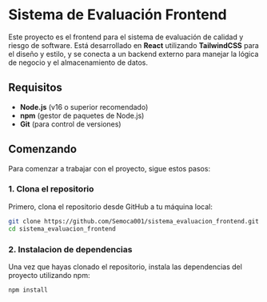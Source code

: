 # Sistema de Evaluación Frontend

Este proyecto es el frontend para el sistema de evaluación de calidad y riesgo de software. Está desarrollado en **React** utilizando **TailwindCSS** para el diseño y estilo, y se conecta a un backend externo para manejar la lógica de negocio y el almacenamiento de datos.

## Requisitos

- **Node.js** (v16 o superior recomendado)
- **npm** (gestor de paquetes de Node.js)
- **Git** (para control de versiones)

## Comenzando

Para comenzar a trabajar con el proyecto, sigue estos pasos:

### 1. Clona el repositorio

Primero, clona el repositorio desde GitHub a tu máquina local:
```bash
git clone https://github.com/Semoca001/sistema_evaluacion_frontend.git
cd sistema_evaluacion_frontend
```
### 2. Instalacion de dependencias
Una vez que hayas clonado el repositorio, instala las dependencias del proyecto utilizando npm:
```bash
npm install
```

